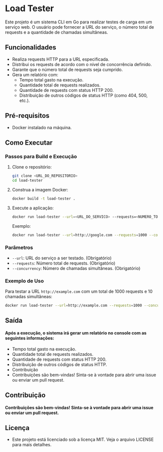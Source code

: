# Load Tester

Este projeto é um sistema CLI em Go para realizar testes de carga em um serviço web. O usuário pode fornecer a URL do serviço, o número total de requests e a quantidade de chamadas simultâneas.

## Funcionalidades

- Realiza requests HTTP para a URL especificada.
- Distribui os requests de acordo com o nível de concorrência definido.
- Garante que o número total de requests seja cumprido.
- Gera um relatório com:
    - Tempo total gasto na execução.
    - Quantidade total de requests realizados.
    - Quantidade de requests com status HTTP 200.
    - Distribuição de outros códigos de status HTTP (como 404, 500, etc.).

## Pré-requisitos

- Docker instalado na máquina.

## Como Executar

### Passos para Build e Execução

1. Clone o repositório:

    ```sh
    git clone <URL_DO_REPOSITORIO>
    cd load-tester
    ```

2. Construa a imagem Docker:

    ```sh
    docker build -t load-tester .
    ```

3. Execute a aplicação:

    ```sh
    docker run load-tester --url=<URL_DO_SERVICO> --requests=<NUMERO_TOTAL_DE_REQUESTS> --concurrency=<NUMERO_DE_CHAMADAS_SIMULTANEAS>
    ```

   Exemplo:

    ```sh
    docker run load-tester --url=http://google.com --requests=1000 --concurrency=10
    ```

### Parâmetros

- `--url`: URL do serviço a ser testado. (Obrigatório)
- `--requests`: Número total de requests. (Obrigatório)
- `--concurrency`: Número de chamadas simultâneas. (Obrigatório)

### Exemplo de Uso

Para testar a URL `http://example.com` com um total de 1000 requests e 10 chamadas simultâneas:

```sh
docker run load-tester --url=http://example.com --requests=1000 --concurrency=10
```


## Saída
#### Após a execução, o sistema irá gerar um relatório no console com as seguintes informações:

- Tempo total gasto na execução.
- Quantidade total de requests realizados.
- Quantidade de requests com status HTTP 200.
- Distribuição de outros códigos de status HTTP.
- Contribuição
- Contribuições são bem-vindas! Sinta-se à vontade para abrir uma issue ou enviar um pull request.

## Contribuição
#### Contribuições são bem-vindas! Sinta-se à vontade para abrir uma issue ou enviar um pull request.

## Licença
- Este projeto está licenciado sob a licença MIT. Veja o arquivo LICENSE para mais detalhes.